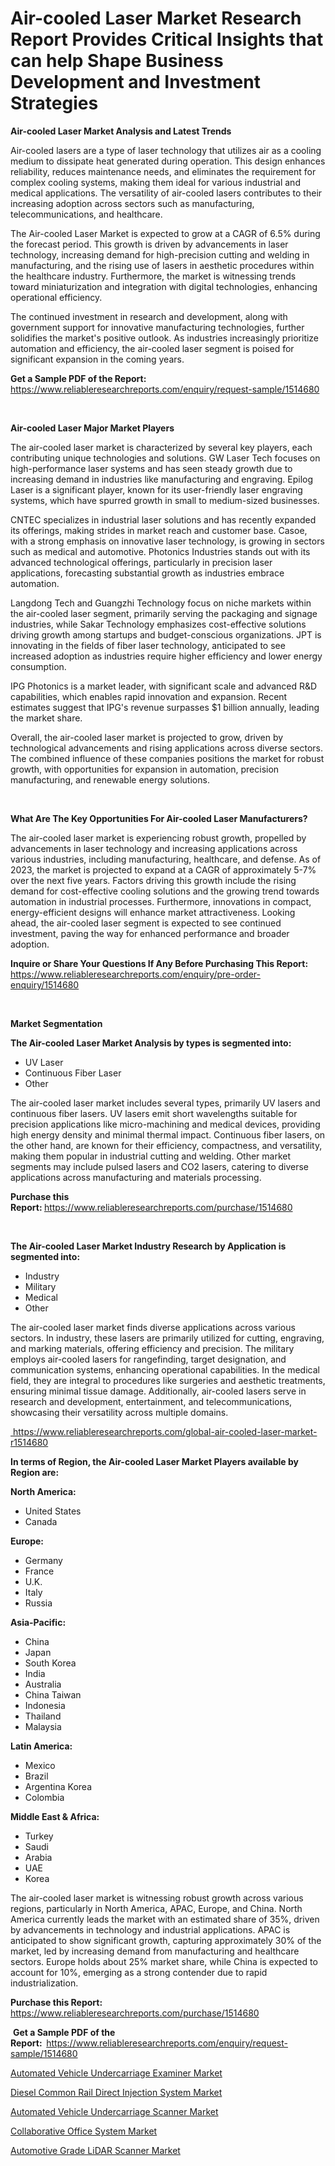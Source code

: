 <p><h1>Air-cooled Laser Market Research Report Provides Critical Insights that can help Shape Business Development and Investment Strategies</h1></p><p><strong>Air-cooled Laser Market Analysis and Latest Trends</strong></p>
<p><p>Air-cooled lasers are a type of laser technology that utilizes air as a cooling medium to dissipate heat generated during operation. This design enhances reliability, reduces maintenance needs, and eliminates the requirement for complex cooling systems, making them ideal for various industrial and medical applications. The versatility of air-cooled lasers contributes to their increasing adoption across sectors such as manufacturing, telecommunications, and healthcare.</p><p>The Air-cooled Laser Market is expected to grow at a CAGR of 6.5% during the forecast period. This growth is driven by advancements in laser technology, increasing demand for high-precision cutting and welding in manufacturing, and the rising use of lasers in aesthetic procedures within the healthcare industry. Furthermore, the market is witnessing trends toward miniaturization and integration with digital technologies, enhancing operational efficiency. </p><p>The continued investment in research and development, along with government support for innovative manufacturing technologies, further solidifies the market's positive outlook. As industries increasingly prioritize automation and efficiency, the air-cooled laser segment is poised for significant expansion in the coming years.</p></p>
<p><strong>Get a Sample PDF of the Report:&nbsp;</strong> <a href="https://www.reliableresearchreports.com/enquiry/request-sample/1514680?utm_campaign=36&utm_medium=2&utm_source=Github&utm_content=ia&utm_term=17012025&utm_id=air-cooled-laser">https://www.reliableresearchreports.com/enquiry/request-sample/1514680</a></p>
<p>&nbsp;</p>
<p><strong>Air-cooled Laser Major Market Players</strong></p>
<p><p>The air-cooled laser market is characterized by several key players, each contributing unique technologies and solutions. GW Laser Tech focuses on high-performance laser systems and has seen steady growth due to increasing demand in industries like manufacturing and engraving. Epilog Laser is a significant player, known for its user-friendly laser engraving systems, which have spurred growth in small to medium-sized businesses. </p><p>CNTEC specializes in industrial laser solutions and has recently expanded its offerings, making strides in market reach and customer base. Casoe, with a strong emphasis on innovative laser technology, is growing in sectors such as medical and automotive. Photonics Industries stands out with its advanced technological offerings, particularly in precision laser applications, forecasting substantial growth as industries embrace automation.</p><p>Langdong Tech and Guangzhi Technology focus on niche markets within the air-cooled laser segment, primarily serving the packaging and signage industries, while Sakar Technology emphasizes cost-effective solutions driving growth among startups and budget-conscious organizations. JPT is innovating in the fields of fiber laser technology, anticipated to see increased adoption as industries require higher efficiency and lower energy consumption.</p><p>IPG Photonics is a market leader, with significant scale and advanced R&D capabilities, which enables rapid innovation and expansion. Recent estimates suggest that IPG's revenue surpasses $1 billion annually, leading the market share.</p><p>Overall, the air-cooled laser market is projected to grow, driven by technological advancements and rising applications across diverse sectors. The combined influence of these companies positions the market for robust growth, with opportunities for expansion in automation, precision manufacturing, and renewable energy solutions.</p></p>
<p>&nbsp;</p>
<p><strong>What Are The Key Opportunities For Air-cooled Laser Manufacturers?</strong></p>
<p><p>The air-cooled laser market is experiencing robust growth, propelled by advancements in laser technology and increasing applications across various industries, including manufacturing, healthcare, and defense. As of 2023, the market is projected to expand at a CAGR of approximately 5-7% over the next five years. Factors driving this growth include the rising demand for cost-effective cooling solutions and the growing trend towards automation in industrial processes. Furthermore, innovations in compact, energy-efficient designs will enhance market attractiveness. Looking ahead, the air-cooled laser segment is expected to see continued investment, paving the way for enhanced performance and broader adoption.</p></p>
<p><strong>Inquire or Share Your Questions If Any Before Purchasing This Report:</strong> <a href="https://www.reliableresearchreports.com/enquiry/pre-order-enquiry/1514680?utm_campaign=36&utm_medium=2&utm_source=Github&utm_content=ia&utm_term=17012025&utm_id=air-cooled-laser">https://www.reliableresearchreports.com/enquiry/pre-order-enquiry/1514680</a></p>
<p>&nbsp;</p>
<p><strong>Market Segmentation</strong></p>
<p><strong>The Air-cooled Laser Market Analysis by types is segmented into:</strong></p>
<p><ul><li>UV Laser</li><li>Continuous Fiber Laser</li><li>Other</li></ul></p>
<p><p>The air-cooled laser market includes several types, primarily UV lasers and continuous fiber lasers. UV lasers emit short wavelengths suitable for precision applications like micro-machining and medical devices, providing high energy density and minimal thermal impact. Continuous fiber lasers, on the other hand, are known for their efficiency, compactness, and versatility, making them popular in industrial cutting and welding. Other market segments may include pulsed lasers and CO2 lasers, catering to diverse applications across manufacturing and materials processing.</p></p>
<p><strong>Purchase this Report:&nbsp;</strong><a href="https://www.reliableresearchreports.com/purchase/1514680?utm_campaign=36&utm_medium=2&utm_source=Github&utm_content=ia&utm_term=17012025&utm_id=air-cooled-laser">https://www.reliableresearchreports.com/purchase/1514680</a></p>
<p>&nbsp;</p>
<p><strong>The Air-cooled Laser Market Industry Research by Application is segmented into:</strong></p>
<p><ul><li>Industry</li><li>Military</li><li>Medical</li><li>Other</li></ul></p>
<p><p>The air-cooled laser market finds diverse applications across various sectors. In industry, these lasers are primarily utilized for cutting, engraving, and marking materials, offering efficiency and precision. The military employs air-cooled lasers for rangefinding, target designation, and communication systems, enhancing operational capabilities. In the medical field, they are integral to procedures like surgeries and aesthetic treatments, ensuring minimal tissue damage. Additionally, air-cooled lasers serve in research and development, entertainment, and telecommunications, showcasing their versatility across multiple domains.</p></p>
<p><a href="https://www.reliableresearchreports.com/global-air-cooled-laser-market-r1514680?utm_campaign=36&utm_medium=2&utm_source=Github&utm_content=ia&utm_term=17012025&utm_id=air-cooled-laser">&nbsp;https://www.reliableresearchreports.com/global-air-cooled-laser-market-r1514680</a></p>
<p><strong>In terms of Region, the Air-cooled Laser Market Players available by Region are:</strong></p>
<p>
    <p> <strong> North America: </strong>
        <ul>
            <li>United States</li>
            <li>Canada</li>
        </ul>
        </p> 
    <p> <strong> Europe: </strong>
        <ul>
            <li>Germany</li>
            <li>France</li>
            <li>U.K.</li>
            <li>Italy</li>
            <li>Russia</li>
        </ul>
        </p> 
    <p> <strong> Asia-Pacific: </strong>
        <ul>
            <li>China</li>
            <li>Japan</li>
            <li>South Korea</li>
            <li>India</li>
            <li>Australia</li>
            <li>China Taiwan</li>
            <li>Indonesia</li>
            <li>Thailand</li>
            <li>Malaysia</li>
        </ul>
        </p> 
    <p> <strong> Latin America: </strong>
        <ul>
            <li>Mexico</li>
            <li>Brazil</li>
            <li>Argentina Korea</li>
            <li>Colombia</li>
        </ul>
        </p> 
    <p> <strong> Middle East & Africa: </strong>
        <ul>
            <li>Turkey</li>
            <li>Saudi</li>
            <li>Arabia</li>
            <li>UAE</li>
            <li>Korea</li>
        </ul>
    </p>
    </p>
<p><p>The air-cooled laser market is witnessing robust growth across various regions, particularly in North America, APAC, Europe, and China. North America currently leads the market with an estimated share of 35%, driven by advancements in technology and industrial applications. APAC is anticipated to show significant growth, capturing approximately 30% of the market, led by increasing demand from manufacturing and healthcare sectors. Europe holds about 25% market share, while China is expected to account for 10%, emerging as a strong contender due to rapid industrialization.</p></p>
<p><strong>Purchase this Report: </strong><a href="https://www.reliableresearchreports.com/purchase/1514680?utm_campaign=36&utm_medium=2&utm_source=Github&utm_content=ia&utm_term=17012025&utm_id=air-cooled-laser">https://www.reliableresearchreports.com/purchase/1514680</a></p>
<p>&nbsp;<strong>Get a Sample PDF of the Report:&nbsp;&nbsp;</strong><a href="https://www.reliableresearchreports.com/enquiry/request-sample/1514680?utm_campaign=36&utm_medium=2&utm_source=Github&utm_content=ia&utm_term=17012025&utm_id=air-cooled-laser">https://www.reliableresearchreports.com/enquiry/request-sample/1514680</a></p>
<p><strong></strong></p>
<p><p><a href="https://github.com/dierdrecrichton210/Market-Research-Report-List-1/blob/main/automated-vehicle-undercarriage-examiner-market.md?utm_campaign=36&utm_medium=2&utm_source=Github&utm_content=ia&utm_term=17012025&utm_id=air-cooled-laser">Automated Vehicle Undercarriage Examiner Market</a></p><p><a href="https://github.com/tamvrosiya/Market-Research-Report-List-6/blob/main/diesel-common-rail-direct-injection-system-market.md?utm_campaign=36&utm_medium=2&utm_source=Github&utm_content=ia&utm_term=17012025&utm_id=air-cooled-laser">Diesel Common Rail Direct Injection System Market</a></p><p><a href="https://github.com/AngelaWalsh696/Market-Research-Report-List-1/blob/main/automated-vehicle-undercarriage-scanner-market.md?utm_campaign=36&utm_medium=2&utm_source=Github&utm_content=ia&utm_term=17012025&utm_id=air-cooled-laser">Automated Vehicle Undercarriage Scanner Market</a></p><p><a href="https://github.com/cheryjhonson/Market-Research-Report-List-1/blob/main/collaborative-office-system-market.md?utm_campaign=36&utm_medium=2&utm_source=Github&utm_content=ia&utm_term=17012025&utm_id=air-cooled-laser">Collaborative Office System Market</a></p><p><a href="https://github.com/SanjidaKhan901/Market-Research-Report-List-1/blob/main/automotive-grade-lidar-scanner-market.md?utm_campaign=36&utm_medium=2&utm_source=Github&utm_content=ia&utm_term=17012025&utm_id=air-cooled-laser">Automotive Grade LiDAR Scanner Market</a></p></p>